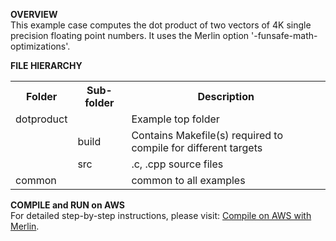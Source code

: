 **OVERVIEW**<br>
This example case computes the dot product of two vectors of 4K single precision floating point numbers.
It uses the Merlin option '-funsafe-math-optimizations'.

**FILE HIERARCHY**<br>
<TABLE>
 <TR><TH>Folder</TH><TH>Sub-folder</TH><TH>Description</TH></TR>
 <TR><TD>dotproduct</TD><TD>     </TD><TD>Example top folder</TD></TR>
 <TR><TD>      </TD><TD>build</TD><TD>Contains Makefile(s) required to compile for different targets</TD></TR>
 <TR><TD>      </TD><TD>src</TD><TD>.c, .cpp source files</TD></TR>
 <TR><TD>common</TD></TD>   <TD><TD>common to all examples</TD></TR>
</TABLE>

**COMPILE and RUN on AWS**<br>
For detailed step-by-step instructions, please visit: <a href="../../On-Cloud/AWS/COMPILE.md">Compile on AWS with Merlin</a>.
